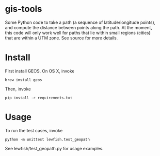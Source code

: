 gis-tools
===================

Some Python code to take a path (a sequence of latitude/longitude points),
 and compute the distance between points along the path. At the moment,
 this code will only work well for paths that lie within small regions (cities) that are within a UTM zone. See source for more details.

Install
=======

First install GEOS. On OS X, invoke
```
brew install geos
```
Then, invoke
```
pip install -r requirements.txt
```

Usage
=======
To run the test cases, invoke
```
python -m unittest lewfish.test_geopath
```
See lewfish/test_geopath.py for usage examples.
